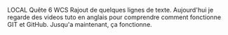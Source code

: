 LOCAL
Quête 6 WCS
Rajout de quelques lignes de texte.
Aujourd'hui je regarde des videos tuto en anglais pour comprendre comment fonctionne GIT et GitHub.
Jusqu'a maintenant, ça fonctionne.

